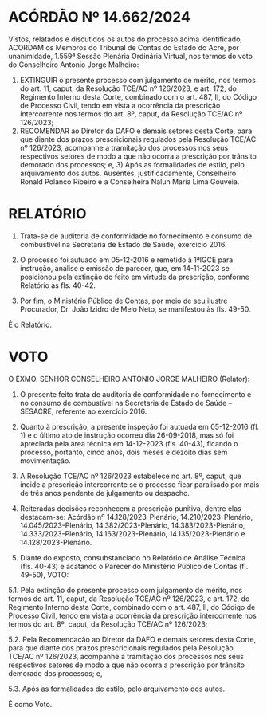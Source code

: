 # ACÓRDÃO Nº 14.662/2024

Vistos, relatados e discutidos os autos do processo acima identificado, ACORDAM os Membros do Tribunal de Contas do Estado do Acre, por unanimidade, 1.559ª Sessão Plenária Ordinária Virtual, nos termos do voto do Conselheiro Antonio Jorge Malheiro:

1. EXTINGUIR o presente processo com julgamento de mérito, nos termos do art. 11, caput, da Resolução TCE/AC nº 126/2023, e art. 172, do Regimento Interno desta Corte, combinado com o art. 487, II, do Código de Processo Civil, tendo em vista a ocorrência da prescrição intercorrente nos termos do art. 8º, caput, da Resolução TCE/AC nº 126/2023;
2. RECOMENDAR ao Diretor da DAFO e demais setores desta Corte, para que diante dos prazos prescricionais regulados pela Resolução TCE/AC nº 126/2023, acompanhe a tramitação dos processos nos seus respectivos setores de modo a que não ocorra a prescrição por trânsito demorado dos processos; e, 3) Após as formalidades de estilo, pelo arquivamento dos autos. Ausentes, justificadamente, Conselheiro Ronald Polanco Ribeiro e a Conselheira Naluh Maria Lima Gouveia.

# RELATÓRIO

1. Trata-se de auditoria de conformidade no fornecimento e consumo de combustível na Secretaria de Estado de Saúde, exercício 2016.

2. O processo foi autuado em 05-12-2016 e remetido à 1ªIGCE para instrução, análise e emissão de parecer, que, em 14-11-2023 se posicionou pela extinção do feito em virtude da prescrição, conforme Relatório às fls. 40-42.

3. Por fim, o Ministério Público de Contas, por meio de seu ilustre Procurador, Dr. João Izidro de Melo Neto, se manifestou às fls. 49-50.

É o Relatório.

# VOTO

O EXMO. SENHOR CONSELHEIRO ANTONIO JORGE MALHEIRO (Relator):

1. O presente feito trata de auditoria de conformidade no fornecimento e no consumo de combustível na Secretaria de Estado de Saúde – SESACRE, referente ao exercício 2016.
2. Quanto à prescrição, a presente inspeção foi autuada em 05-12-2016 (fl. 1) e o último ato de instrução ocorreu dia 26-09-2018, mas só foi apreciada pela área técnica em 14-12-2023 (fls. 40-43), ficando o processo, portanto, cinco anos, dois meses e dezoito dias sem movimentação.
3. A Resolução TCE/AC nº 126/2023 estabelece no art. 8º, caput, que incide a prescrição intercorrente se o processo ficar paralisado por mais de três anos pendente de julgamento ou despacho.
4. Reiteradas decisões reconhecem a prescrição punitiva, dentre elas destacam-se: Acórdão nº 14.128/2023-Plenário, 14.210/2023-Plenário, 14.045/2023-Plenário, 14.382/2023-Plenário, 14.383/2023-Plenário, 14.333/2023-Plenário, 14.163/2023-Plenário, 14.135/2023-Plenário e 14.128/2023-Plenário.

5. Diante do exposto, consubstanciado no Relatório de Análise Técnica (fls. 40-43) e acatando o Parecer do Ministério Público de Contas (fl. 49-50), VOTO:

5.1. Pela extinção do presente processo com julgamento de mérito, nos termos do art. 11, caput, da Resolução TCE/AC nº 126/2023, e art. 172, do Regimento Interno desta Corte, combinado com o art. 487, II, do Código de Processo Civil, tendo em vista a ocorrência da prescrição intercorrente nos termos do art. 8º, caput, da Resolução TCE/AC nº 126/2023;

5.2. Pela Recomendação ao Diretor da DAFO e demais setores desta Corte, para que diante dos prazos prescricionais regulados pela Resolução TCE/AC nº 126/2023, acompanhe a tramitação dos processos nos seus respectivos setores de modo a que não ocorra a prescrição por trânsito demorado dos processos; e,

5.3. Após as formalidades de estilo, pelo arquivamento dos autos.

É como Voto.
